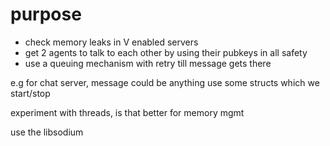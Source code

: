 # purpose

- check memory leaks in V enabled servers
- get 2 agents to talk to each other by using their pubkeys in all safety
- use a queuing mechanism with retry till message gets there

e.g for chat server, message could be anything
use some structs which we start/stop

experiment with threads, is that better for memory mgmt

use the libsodium
